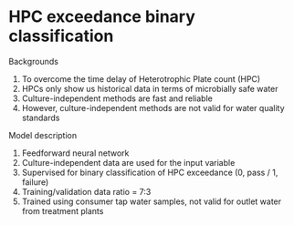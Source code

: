 # HPC exceedance binary classification

Backgrounds
1) To overcome the time delay of Heterotrophic Plate count (HPC)
2) HPCs only show us historical data in terms of microbially safe water  
3) Culture-independent methods are fast and reliable 
4) However, culture-independent methods are not valid for water quality standards

Model description
1) Feedforward neural network
2) Culture-independent data are used for the input variable
3) Supervised for binary classification of HPC exceedance (0, pass / 1, failure)
4) Training/validation data ratio = 7:3
5) Trained using consumer tap water samples, not valid for outlet water from treatment plants
